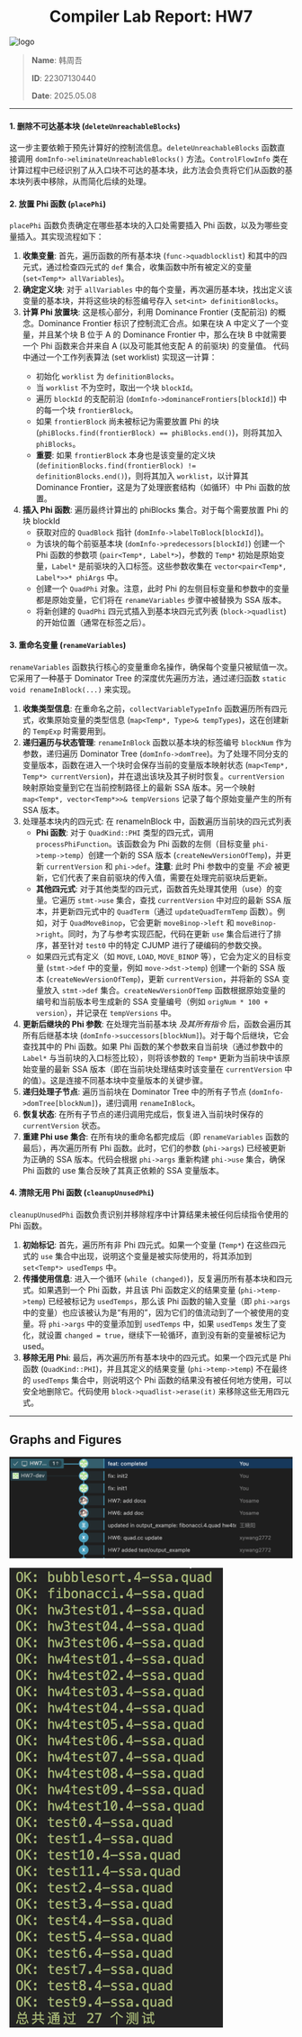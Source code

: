 <div style="text-align: center"><h1>
  Compiler Lab Report:
  HW7
  </h1></div>






![logo](/Users/han/Desktop/Compiler/FudanCompilerH2025/pic/logo.svg)

> **Name**: 韩周吾
>
> **ID**: 22307130440
>
> **Date**: 2025.05.08

---

#### 1. 删除不可达基本块 (`deleteUnreachableBlocks`)

这一步主要依赖于预先计算好的控制流信息。`deleteUnreachableBlocks` 函数直接调用 `domInfo->eliminateUnreachableBlocks()` 方法。`ControlFlowInfo` 类在计算过程中已经识别了从入口块不可达的基本块，此方法会负责将它们从函数的基本块列表中移除，从而简化后续的处理。

#### 2. 放置 Phi 函数 (`placePhi`)

`placePhi` 函数负责确定在哪些基本块的入口处需要插入 Phi 函数，以及为哪些变量插入。其实现流程如下：

1. **收集变量**: 首先，遍历函数的所有基本块 (`func->quadblocklist`) 和其中的四元式，通过检查四元式的 `def` 集合，收集函数中所有被定义的变量 (`set<Temp*> allVariables`)。
2. **确定定义块**: 对于 `allVariables` 中的每个变量，再次遍历基本块，找出定义该变量的基本块，并将这些块的标签编号存入 `set<int> definitionBlocks`。
3. **计算 Phi 放置块**: 这是核心部分，利用 Dominance Frontier (支配前沿) 的概念。Dominance Frontier 标识了控制流汇合点。如果在块 A 中定义了一个变量，并且某个块 B 位于 A 的 Dominance Frontier 中，那么在块 B 中就需要一个 Phi 函数来合并来自 A (以及可能其他支配 A 的前驱块) 的变量值。 代码中通过一个工作列表算法 (set<int> worklist) 实现这一计算：
   - 初始化 `worklist` 为 `definitionBlocks`。
   - 当 `worklist` 不为空时，取出一个块 `blockId`。
   - 遍历 `blockId` 的支配前沿 (`domInfo->dominanceFrontiers[blockId]`) 中的每一个块 `frontierBlock`。
   - 如果 `frontierBlock` 尚未被标记为需要放置 Phi 的块 (`phiBlocks.find(frontierBlock) == phiBlocks.end()`)，则将其加入 `phiBlocks`。
   - **重要**: 如果 `frontierBlock` 本身也是该变量的定义块 (`definitionBlocks.find(frontierBlock) != definitionBlocks.end()`)，则将其加入 `worklist`，以计算其 Dominance Frontier，这是为了处理嵌套结构（如循环）中 Phi 函数的放置。
4. **插入 Phi 函数**: 遍历最终计算出的 phiBlocks 集合。对于每个需要放置 Phi 的块 blockId
   - 获取对应的 `QuadBlock` 指针 (`domInfo->labelToBlock[blockId]`)。
   - 为该块的每个前驱基本块 (`domInfo->predecessors[blockId]`) 创建一个 Phi 函数的参数项 (`pair<Temp*, Label*>`)，参数的 `Temp*` 初始是原始变量，`Label*` 是前驱块的入口标签。这些参数收集在 `vector<pair<Temp*, Label*>>* phiArgs` 中。
   - 创建一个 `QuadPhi` 对象。注意，此时 Phi 的左侧目标变量和参数中的变量都是原始变量，它们将在 `renameVariables` 步骤中被替换为 SSA 版本。
   - 将新创建的 `QuadPhi` 四元式插入到基本块四元式列表 (`block->quadlist`) 的开始位置（通常在标签之后）。

#### 3. 重命名变量 (`renameVariables`)

`renameVariables` 函数执行核心的变量重命名操作，确保每个变量只被赋值一次。它采用了一种基于 Dominator Tree 的深度优先遍历方法，通过递归函数 `static void renameInBlock(...)` 来实现。

1. **收集类型信息**: 在重命名之前，`collectVariableTypeInfo` 函数遍历所有四元式，收集原始变量的类型信息 (`map<Temp*, Type>& tempTypes`)，这在创建新的 `TempExp` 时需要用到。
2. **递归遍历与状态管理**: `renameInBlock` 函数以基本块的标签编号 `blockNum` 作为参数，递归遍历 Dominator Tree (`domInfo->domTree`)。为了处理不同分支的变量版本，函数在进入一个块时会保存当前的变量版本映射状态 (`map<Temp*, Temp*> currentVersion`)，并在退出该块及其子树时恢复。`currentVersion` 映射原始变量到它在当前控制路径上的最新 SSA 版本。另一个映射 `map<Temp*, vector<Temp*>>& tempVersions` 记录了每个原始变量产生的所有 SSA 版本。
3. 处理基本块内的四元式: 在 renameInBlock 中，函数遍历当前块的四元式列表
   - **Phi 函数**: 对于 `QuadKind::PHI` 类型的四元式，调用 `processPhiFunction`。该函数会为 Phi 函数的左侧（目标变量 `phi->temp->temp`）创建一个新的 SSA 版本 (`createNewVersionOfTemp`)，并更新 `currentVersion` 和 `phi->def`。**注意**: 此时 Phi 参数中的变量 *不会* 被更新，它们代表了来自前驱块的传入值，需要在处理完前驱块后更新。
   - **其他四元式**: 对于其他类型的四元式，函数首先处理其使用（use）的变量。它遍历 `stmt->use` 集合，查找 `currentVersion` 中对应的最新 SSA 版本，并更新四元式中的 `QuadTerm`（通过 `updateQuadTermTemp` 函数）。例如，对于 `QuadMoveBinop`，它会更新 `moveBinop->left` 和 `moveBinop->right`。同时，为了与参考实现匹配，代码在更新 `use` 集合后进行了排序，甚至针对 `test0` 中的特定 CJUMP 进行了硬编码的参数交换。
   - 如果四元式有定义（如 `MOVE`, `LOAD`, `MOVE_BINOP` 等），它会为定义的目标变量 (`stmt->def` 中的变量，例如 `move->dst->temp`) 创建一个新的 SSA 版本 (`createNewVersionOfTemp`)，更新 `currentVersion`，并将新的 SSA 变量放入 `stmt->def` 集合。`createNewVersionOfTemp` 函数根据原始变量的编号和当前版本号生成新的 SSA 变量编号（例如 `origNum * 100 + version`），并记录在 `tempVersions` 中。
4. **更新后继块的 Phi 参数**: 在处理完当前基本块 *及其所有指令* 后，函数会遍历其所有后继基本块 (`domInfo->successors[blockNum]`)。对于每个后继块，它会查找其中的 Phi 函数。如果 Phi 函数的某个参数来自当前块（通过参数中的 `Label*` 与当前块的入口标签比较），则将该参数的 `Temp*` 更新为当前块中该原始变量的最新 SSA 版本（即在当前块处理结束时该变量在 `currentVersion` 中的值）。这是连接不同基本块中变量版本的关键步骤。
5. **递归处理子节点**: 遍历当前块在 Dominator Tree 中的所有子节点 (`domInfo->domTree[blockNum]`)，递归调用 `renameInBlock`。
6. **恢复状态**: 在所有子节点的递归调用完成后，恢复进入当前块时保存的 `currentVersion` 状态。
7. **重建 Phi use 集合**: 在所有块的重命名都完成后（即 `renameVariables` 函数的最后），再次遍历所有 Phi 函数。此时，它们的参数 (`phi->args`) 已经被更新为正确的 SSA 版本。代码会根据 `phi->args` 重新构建 `phi->use` 集合，确保 Phi 函数的 use 集合反映了其真正依赖的 SSA 变量版本。

#### 4. 清除无用 Phi 函数 (`cleanupUnusedPhi`)

`cleanupUnusedPhi` 函数负责识别并移除程序中计算结果未被任何后续指令使用的 Phi 函数。

1. **初始标记**: 首先，遍历所有非 Phi 四元式。如果一个变量 (`Temp*`) 在这些四元式的 `use` 集合中出现，说明这个变量是被实际使用的，将其添加到 `set<Temp*> usedTemps` 中。
2. **传播使用信息**: 进入一个循环 (`while (changed)`)，反复遍历所有基本块和四元式。如果遇到一个 Phi 函数，并且该 Phi 函数定义的结果变量 (`phi->temp->temp`) 已经被标记为 `usedTemps`，那么该 Phi 函数的输入变量（即 `phi->args` 中的变量）也应该被认为是“有用的”，因为它们的值流动到了一个被使用的变量。将 `phi->args` 中的变量添加到 `usedTemps` 中，如果 `usedTemps` 发生了变化，就设置 `changed = true`，继续下一轮循环，直到没有新的变量被标记为 used。
3. **移除无用 Phi**: 最后，再次遍历所有基本块中的四元式。如果一个四元式是 Phi 函数 (`QuadKind::PHI`)，并且其定义的结果变量 (`phi->temp->temp`) 不在最终的 `usedTemps` 集合中，则说明这个 Phi 函数的结果没有被任何地方使用，可以安全地删除它。代码使用 `block->quadlist->erase(it)` 来移除这些无用四元式。


---

## Graphs and Figures

![git_log_graph](./img/git_log_graph.png)

![pass1](./img/pass.png)
